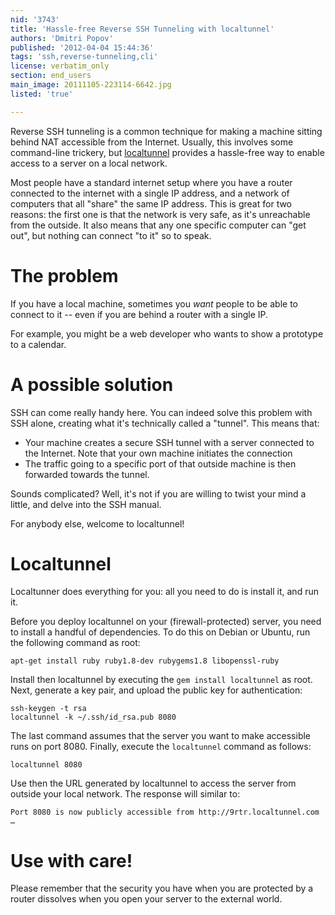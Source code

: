 ```yaml
---
nid: '3743'
title: 'Hassle-free Reverse SSH Tunneling with localtunnel'
authors: 'Dmitri Popov'
published: '2012-04-04 15:44:36'
tags: 'ssh,reverse-tunneling,cli'
license: verbatim_only
section: end_users
main_image: 20111105-223114-6642.jpg
listed: 'true'

---
```

Reverse SSH tunneling is a common technique for making a machine sitting behind NAT accessible from the Internet. Usually, this involves some command-line trickery, but [localtunnel](http://progrium.com/localtunnel/) provides a hassle-free way to enable access to a server on a local network.

<!--break-->

Most people have a standard internet setup where you have a router connected to the internet with a single IP address, and a network of computers that all "share" the same IP address. This is great for two reasons: the first one is that the network is very safe, as it's unreachable from the outside. It also means that any one specific computer can "get out", but nothing can connect "to it" so to speak.

# The problem

If you have a local machine, sometimes you _want_ people to be able to connect to it -- even if you are behind a router with a single IP.

For example, you might be a web developer who wants to show a prototype to a calendar.

# A possible solution

SSH can come really handy here. You can indeed solve this problem with SSH alone, creating what it's technically called a "tunnel". This means that:

* Your machine creates a secure SSH tunnel with a server connected to the Internet. Note that your own machine initiates the connection
* The traffic going to a specific port of that outside machine is then forwarded towards the tunnel.

Sounds complicated? Well, it's not if you are willing to twist your mind a little, and delve into the SSH manual.

For anybody else, welcome to localtunnel!

# Localtunnel

Localtunner does everything for you: all you need to do is install it, and run it.

Before you deploy localtunnel on your (firewall-protected) server, you need to install a handful of dependencies. To do this on Debian or Ubuntu, run the following command as root:

	apt-get install ruby ruby1.8-dev rubygems1.8 libopenssl-ruby

Install then localtunnel by executing the `gem install localtunnel` as root. Next, generate a key pair, and upload the public key for authentication:

	ssh-keygen -t rsa
	localtunnel -k ~/.ssh/id_rsa.pub 8080

The last command assumes that the server you want to make accessible runs on port 8080. Finally, execute the `localtunnel` command as follows:

	localtunnel 8080	

Use then the URL generated by localtunnel to access the server from outside your local network. The response will similar to:

	Port 8080 is now publicly accessible from http://9rtr.localtunnel.com …

# Use with care!

Please remember that the security you have when you are protected by a router dissolves when you open your server to the external world.